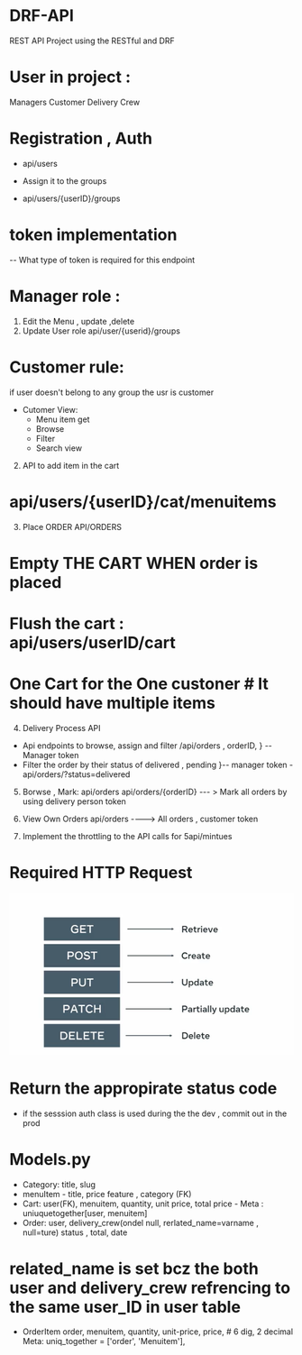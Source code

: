 # DRF-API
REST API Project using the RESTful and DRF 

# User in project : 
Managers
Customer
Delivery Crew

# Registration , Auth
- api/users

- Assign it to the groups 
- api/users/{userID}/groups

# token implementation 
-- What type of token is required for this endpoint

# Manager role :
1. Edit the Menu , update ,delete
2. Update User role
api/user/{userid}/groups

# Customer rule:
if user doesn't belong to any group the usr is customer 
- Cutomer  View: 
    - Menu item get 
    - Browse 
    - Filter 
    - Search view 
2. API to add item in the cart 
# api/users/{userID}/cat/menuitems

3. Place ORDER 
API/ORDERS
# Empty THE CART WHEN order is placed
# Flush the cart : api/users/userID/cart
# One Cart for the One custoner # It should have multiple items

4. Delivery Process API
- Api endpoints to browse, assign and filter /api/orders , orderID, } -- Manager token
- Filter the order by their status of delivered , pending }-- manager token
-api/orders/?status=delivered

5. Borwse , Mark: 
api/orders
api/orders/{orderID} --- > Mark all orders by using delivery person token

6. View Own Orders
api/orders ----> All orders , customer token

7. Implement the throttling to the API calls for 5api/mintues
# Required HTTP Request
![alt text](image.png)

# Return the appropirate status code
- if the sesssion auth class is used during the the dev , commit out in the prod



# Models.py 
- Category: title, slug
- menuItem - title, price feature , category (FK)
- Cart: user(FK), menuitem, quantity, unit price, total price 
        - Meta :
        uniuquetogether[user, menuitem]
- Order:
user, delivery_crew(ondel null, rerlated_name=varname , null=ture)
status , total, date
# related_name is set bcz the both user and delivery_crew refrencing to the same user_ID in user table

- OrderItem
order, menuitem, quantity, unit-price, price, #  6 dig, 2 decimal 
Meta:
uniq_together = ['order', 'Menuitem'],